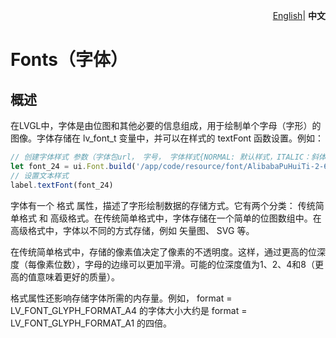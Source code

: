 <p align="right">
    <a href="./README.md">English</a>| <b>中文</b>
</p>


# Fonts（字体）

## 概述

在LVGL中，字体是由位图和其他必要的信息组成，用于绘制单个字母（字形）的图像。字体存储在 lv_font_t 变量中，并可以在样式的 textFont 函数设置。例如： 
```js
// 创建字体样式 参数（字体包url， 字号， 字体样式{NORMAL: 默认样式，ITALIC：斜体， BOLD： 粗体}）
let font_24 = ui.Font.build('/app/code/resource/font/AlibabaPuHuiTi-2-65-Medium.ttf', 24, ui.Utils.FONT_STYLE.ITALIC | ui.Utils.FONT_STYLE.BOLD)
// 设置文本样式
label.textFont(font_24)
```
字体有一个 格式 属性，描述了字形绘制数据的存储方式。它有两个分类： 传统简单格式 和 高级格式。在传统简单格式中，字体存储在一个简单的位图数组中。在高级格式中，字体以不同的方式存储，例如 矢量图、 SVG 等。

在传统简单格式中，存储的像素值决定了像素的不透明度。这样，通过更高的位深度（每像素位数），字母的边缘可以更加平滑。可能的位深度值为1、2、4和8（更高的值意味着更好的质量）。

格式属性还影响存储字体所需的内存量。例如， format = LV_FONT_GLYPH_FORMAT_A4 的字体大小大约是 format = LV_FONT_GLYPH_FORMAT_A1 的四倍。
